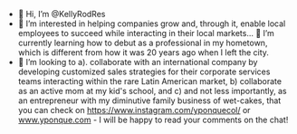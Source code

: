 - 👋 Hi, I’m @KellyRodRes
- 👀 I’m interested in helping companies grow and, through it, enable local employees to succeed while interacting in their local markets...
🌱 I’m currently learning how to debut as a professional in my hometown, which is different from how it was 20 years ago when I left the city.
- 💞️ I’m looking to a). collaborate with an international company by developing customized sales strategies for their corporate services teams interacting within the rare Latin American market, b) collaborate as an active mom at my kid's school, and c) and not less importantly, as an entrepreneur with my diminutive family business of wet-cakes, that you can check on https://www.instagram.com/yponquecol/ or www.yponque.com - I will be happy to read your comments on the chat!

<!---
KellyRodRes/KellyRodRes is a ✨ special ✨ repository because its `README.md` (this file) appears on your GitHub profile.
You can click the Preview link to take a look at your changes.
--->
